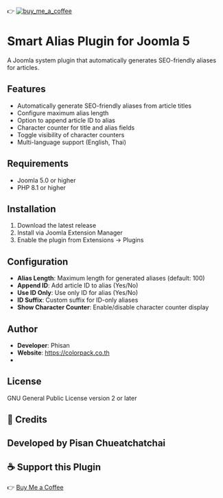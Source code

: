 👉 <a href="https://buymeacoffee.com/cheuachatchai" >![buy_me_a_coffee](https://github.com/conseilgouz/plg_system_cgwebp_j4/assets/19435246/4fda4cb5-64f1-4717-81ae-c71a0fc26c2d)</a>


# Smart Alias Plugin for Joomla 5

A Joomla system plugin that automatically generates SEO-friendly aliases for articles.

## Features

- Automatically generate SEO-friendly aliases from article titles
- Configure maximum alias length
- Option to append article ID to alias
- Character counter for title and alias fields
- Toggle visibility of character counters
- Multi-language support (English, Thai)

## Requirements

- Joomla 5.0 or higher
- PHP 8.1 or higher

## Installation

1. Download the latest release
2. Install via Joomla Extension Manager
3. Enable the plugin from Extensions → Plugins

## Configuration

- **Alias Length**: Maximum length for generated aliases (default: 100)
- **Append ID**: Add article ID to alias (Yes/No)
- **Use ID Only**: Use only ID for alias (Yes/No)
- **ID Suffix**: Custom suffix for ID-only aliases
- **Show Character Counter**: Enable/disable character counter display

## Author

- **Developer**: Phisan
- **Website**: https://colorpack.co.th
- 
## License

GNU General Public License version 2 or later

## 🙏 Credits
Developed by Pisan Chueatchatchai 
---

## ☕ Support this Plugin



👉 [Buy Me a Coffee](https://buymeacoffee.com/cheuachatchai)
